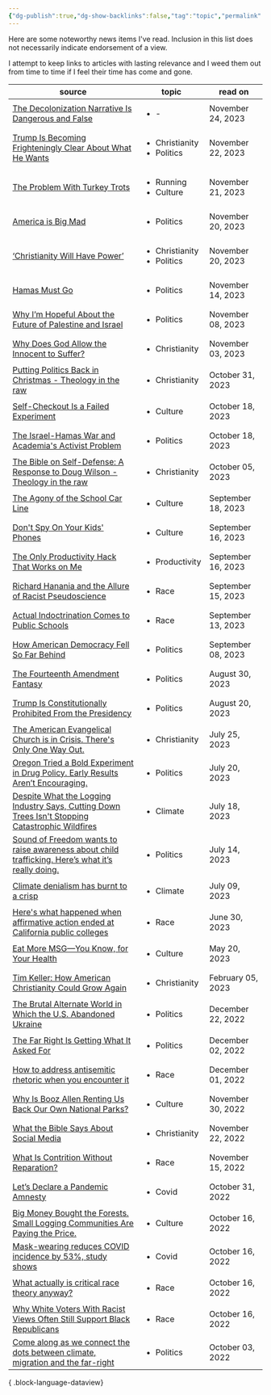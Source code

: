```yaml
---
{"dg-publish":true,"dg-show-backlinks":false,"tag":"topic","permalink":"/news-articles/","dgPassFrontmatter":true}
---
```



Here are some noteworthy news items I've read. Inclusion in this list does not necessarily indicate endorsement of a view.

I attempt to keep links to articles with lasting relevance and I weed them out from time to time if I feel their time has come and gone.

| source                                                                                                                                                                                                                                | topic                                           | read on            |
| ------------------------------------------------------------------------------------------------------------------------------------------------------------------------------------------------------------------------------------- | ----------------------------------------------- | ------------------ |
| [The Decolonization Narrative Is Dangerous and False](https://www.theatlantic.com/ideas/archive/2023/10/decolonization-narrative-dangerous-and-false/675799/?utm_source=feed)                                                         | <ul><li>\-</li></ul>                            | November 24, 2023  |
| [Trump Is Becoming Frighteningly Clear About What He Wants](https://www.theatlantic.com/ideas/archive/2023/11/trump-becoming-frighteningly-clear-about-what-he-wants/676086/)                                                         | <ul><li>Christianity</li><li>Politics</li></ul> | November 22, 2023  |
| [The Problem With Turkey Trots](https://www.theatlantic.com/family/archive/2023/11/turkey-trot-tradition-american-diet-culture/676056/)                                                                                               | <ul><li>Running</li><li>Culture</li></ul>       | November 21, 2023  |
| [America is Big Mad](https://www.axios.com/2023/11/19/america-is-big-mad)                                                                                                                                                             | <ul><li>Politics</li></ul>                      | November 20, 2023  |
| [‘Christianity Will Have Power’](https://www.nytimes.com/2020/08/09/us/evangelicals-trump-christianity.html)                                                                                                                          | <ul><li>Christianity</li><li>Politics</li></ul> | November 20, 2023  |
| [Hamas Must Go](https://www.theatlantic.com/ideas/archive/2023/11/hamas-israel-ceasefire-humanitarian-pause-gaza/675992/?utm_source=feed)                                                                                             | <ul><li>Politics</li></ul>                      | November 14, 2023  |
| [Why I’m Hopeful About the Future of Palestine and Israel](https://www.theatlantic.com/ideas/archive/2023/11/israeli-palestinian-conflict-hope/675917/)                                                                               | <ul><li>Politics</li></ul>                      | November 08, 2023  |
| [Why Does God Allow the Innocent to Suffer?](https://www.plough.com/en/topics/faith/why-does-god-allow-the-innocent-to-suffer)                                                                                                        | <ul><li>Christianity</li></ul>                  | November 03, 2023  |
| [Putting Politics Back in Christmas - Theology in the raw](https://theologyintheraw.com/putting-politics-back-in-christmas/)                                                                                                          | <ul><li>Christianity</li></ul>                  | October 31, 2023   |
| [Self-Checkout Is a Failed Experiment](https://www.theatlantic.com/technology/archive/2023/10/self-checkout-kiosks-grocery-retail-stores/675676/)                                                                                     | <ul><li>Culture</li></ul>                       | October 18, 2023   |
| [The Israel-Hamas War and Academia's Activist Problem](https://www.theatlantic.com/ideas/archive/2023/10/israel-hamas-war-college-campuses-activism/675677/)                                                                          | <ul><li>Politics</li></ul>                      | October 18, 2023   |
| [The Bible on Self-Defense: A Response to Doug Wilson - Theology in the raw](https://theologyintheraw.com/the-bible-on-self-defense-a-response-to-doug-wilson/)                                                                       | <ul><li>Christianity</li></ul>                  | October 05, 2023   |
| [The Agony of the School Car Line](https://www.theatlantic.com/ideas/archive/2023/09/school-car-lines-buses-biking/675345/)                                                                                                           | <ul><li>Culture</li></ul>                       | September 18, 2023 |
| [Don't Spy On Your Kids' Phones](https://www.theatlantic.com/ideas/archive/2023/09/parents-spy-kid-iphone-text-email-surveillance-digital-age/675286/)                                                                                | <ul><li>Culture</li></ul>                       | September 16, 2023 |
| [The Only Productivity Hack That Works on Me](https://www.theatlantic.com/health/archive/2023/09/to-do-list-productivity-apps/675314/?utm_source=feed)                                                                                | <ul><li>Productivity</li></ul>                  | September 16, 2023 |
| [Richard Hanania and the Allure of Racist Pseudoscience](https://www.theatlantic.com/ideas/archive/2023/09/richard-hanania-racist-pseudoscience-woke-silicon-valley/675335/)                                                          | <ul><li>Race</li></ul>                          | September 15, 2023 |
| [Actual Indoctrination Comes to Public Schools](https://www.theatlantic.com/ideas/archive/2023/09/prager-u-indoctrination-public-schools-1619-project/675294/)                                                                        | <ul><li>Race</li></ul>                          | September 13, 2023 |
| [How American Democracy Fell So Far Behind](https://www.theatlantic.com/ideas/archive/2023/09/american-constitution-norway/675199/)                                                                                                   | <ul><li>Politics</li></ul>                      | September 08, 2023 |
| [The Fourteenth Amendment Fantasy](https://www.theatlantic.com/ideas/archive/2023/08/trump-disqualified-president-14th-amendment/675163/)                                                                                             | <ul><li>Politics</li></ul>                      | August 30, 2023    |
| [Trump Is Constitutionally Prohibited From the Presidency](https://www.theatlantic.com/ideas/archive/2023/08/donald-trump-constitutionally-prohibited-presidency/675048/)                                                             | <ul><li>Politics</li></ul>                      | August 20, 2023    |
| [The American Evangelical Church is in Crisis. There's Only One Way Out.](https://www.theatlantic.com/ideas/archive/2023/07/christian-evangelical-church-division-politics/674810/)                                                   | <ul><li>Christianity</li></ul>                  | July 25, 2023      |
| [Oregon Tried a Bold Experiment in Drug Policy. Early Results Aren’t Encouraging.](https://www.theatlantic.com/politics/archive/2023/07/oregon-drug-decriminalization-results-overdoses/674733/?utm_source=feed)                      | <ul><li>Politics</li></ul>                      | July 20, 2023      |
| [Despite What the Logging Industry Says, Cutting Down Trees Isn't Stopping Catastrophic Wildfires](https://www.propublica.org/article/despite-what-the-logging-industry-says-cutting-down-trees-isnt-stopping-catastrophic-wildfires) | <ul><li>Climate</li></ul>                       | July 18, 2023      |
| [Sound of Freedom wants to raise awareness about child trafficking. Here’s what it’s really doing.](https://www.vox.com/culture/23794355/sound-of-freedom-controversy-true-story-qanon)                                               | <ul><li>Politics</li></ul>                      | July 14, 2023      |
| [Climate denialism has burnt to a crisp](https://www.washingtonpost.com/politics/2023/07/07/climate-denialism-gone/)                                                                                                                  | <ul><li>Climate</li></ul>                       | July 09, 2023      |
| [Here's what happened when affirmative action ended at California public colleges](https://www.npr.org/2023/06/30/1185226895/heres-what-happened-when-affirmative-action-ended-at-california-public-colleges)                         | <ul><li>Race</li></ul>                          | June 30, 2023      |
| [Eat More MSG—You Know, for Your Health](https://www.theatlantic.com/health/archive/2023/05/msg-salt-intake-healthy/674025/?utm_source=feed)                                                                                          | <ul><li>Culture</li></ul>                       | May 20, 2023       |
| [Tim Keller: How American Christianity Could Grow Again](https://www.theatlantic.com/ideas/archive/2023/02/christianity-secularization-america-renewal-modernity/672948/?utm_source=feed)                                             | <ul><li>Christianity</li></ul>                  | February 05, 2023  |
| [The Brutal Alternate World in Which the U.S. Abandoned Ukraine](https://www.theatlantic.com/ideas/archive/2022/12/zelensky-congress-speech-us-ukraine-support/672547/?utm_source=feed)                                               | <ul><li>Politics</li></ul>                      | December 22, 2022  |
| [The Far Right Is Getting What It Asked For](https://www.theatlantic.com/technology/archive/2022/12/far-right-extremist-rhetoric-media-free-speech/672339/?utm_source=feed)                                                           | <ul><li>Politics</li></ul>                      | December 02, 2022  |
| [How to address antisemitic rhetoric when you encounter it](https://www.npr.org/2022/12/01/1139929829/how-to-address-antisemitic-rhetoric-when-you-encounter-it)                                                                      | <ul><li>Race</li></ul>                          | December 01, 2022  |
| [Why Is Booz Allen Renting Us Back Our Own National Parks?](https://mattstoller.substack.com/p/why-is-booz-allen-renting-us-back)                                                                                                     | <ul><li>Culture</li></ul>                       | November 30, 2022  |
| [What the Bible Says About Social Media](https://www.thegospelcoalition.org/article/what-bible-social-media/)                                                                                                                         | <ul><li>Christianity</li></ul>                  | November 22, 2022  |
| [What Is Contrition Without Reparation?](https://www.theatlantic.com/newsletters/archive/2022/11/monuments-to-the-unthinkable/672127/?utm_source=feed)                                                                                | <ul><li>Race</li></ul>                          | November 15, 2022  |
| [Let’s Declare a Pandemic Amnesty](https://www.theatlantic.com/ideas/archive/2022/10/covid-response-forgiveness/671879/?utm_source=feed)                                                                                              | <ul><li>Covid</li></ul>                         | October 31, 2022   |
| [Big Money Bought the Forests. Small Logging Communities Are Paying the Price.](https://features.propublica.org/oregon-timber/severance-tax-cut-wall-street-private-logging-companies/#965774)                                        | <ul><li>Culture</li></ul>                       | October 16, 2022   |
| [Mask-wearing reduces COVID incidence by 53%, study shows](https://www.axios.com/2021/11/18/covid-spread-mask-wearing-incidence-study)                                                                                                | <ul><li>Covid</li></ul>                         | October 16, 2022   |
| [What actually is critical race theory anyway?](https://qz.com/2028059/what-is-critical-race-theory/)                                                                                                                                 | <ul><li>Race</li></ul>                          | October 16, 2022   |
| [Why White Voters With Racist Views Often Still Support Black Republicans](https://fivethirtyeight.com/features/why-racist-white-voters-often-favor-black-republicans/)                                                               | <ul><li>Race</li></ul>                          | October 16, 2022   |
| [Come along as we connect the dots between climate, migration and the far-right](https://www.npr.org/2022/10/03/1125746902/climate-change-migration-far-right-political-extremism)                                                    | <ul><li>Politics</li></ul>                      | October 03, 2022   |

{ .block-language-dataview}
